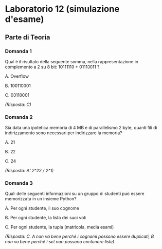 # Laboratorio 12 (simulazione d'esame)

## Parte di Teoria

### Domanda 1

Qual è il risultato della seguente somma, nella rappresentazione in complemento a 2 su 8 bit: 10111110 + 01110011 ?

A. Overflow

B. 100110001

C. 00110001

_(Risposta: C)_

### Domanda 2

Sia data una ipotetica memoria di 4 MB e di parallelismo 2 byte, quanti fili di indirizzamento sono necessari per
indirizzare la memoria?

A. 21

B. 22

C. 24

_(Risposta: A: 2^22 / 2^1)_

### Domanda 3

Quali delle seguenti informazioni su un gruppo di studenti può essere memorizzata in un insieme Python?

A. Per ogni studente, il suo cognome

B. Per ogni studente, la lista dei suoi voti

C. Per ogni studente, la tupla (matricola, media esami)

_(Risposta: C. A non va bene perché i cognomi possono essere duplicati, B non va bene perché i set non possono contenere
liste)_
